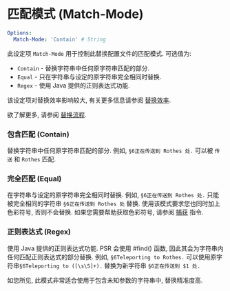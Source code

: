 # 匹配模式 (Match-Mode)

```yaml
Options:
  Match-Mode: 'Contain' # String
```

此设定项 `Match-Mode` 用于控制此替换配置文件的匹配模式. 可选值为:

* `Contain` - 替换字符串中任何原字符串匹配的部分.
* `Equal` - 只在字符串与设定的原字符串完全相同时替换.
* `Regex` - 使用 Java 提供的正则表达式功能.

该设定项对替换效率影响较大, 有关更多信息请参阅 [替换效率](../../Advanced-Docs/ti-huan-xiao-shuai.md).

欲了解更多, 请参阅 [替换流程](../../Advanced-Docs/ti-huan-liu-cheng.md).

### 包含匹配 (Contain)

替换字符串中任何原字符串匹配的部分. 例如, `§6正在传送到 Rothes 处.` 可以被 `传送` 和 `Rothes` 匹配.

### 完全匹配 (Equal)

在字符串与设定的原字符串完全相同时替换. 例如, `§6正在传送到 Rothes 处.` 只能被完全相同的字符串 `§6正在传送到 Rothes 处` 替换. 使用该模式要求您也同时加上色彩符号, 否则不会替换. 如果您需要帮助获取色彩符号, 请参阅 [捕获](../../Commands/Capture.md) 指令.

### 正则表达式 (Regex)

使用 Java 提供的正则表达式功能. PSR 会使用 #find() 函数, 因此其会为字符串内任何匹配正则表达式的部分替换. 例如, `§6Teleporting to Rothes.` 可以使用原字符串`§6Teleporting to ([\s\S]+).` 替换为新字符串 `§6正在传送到 $1 处.`

如您所见, 此模式非常适合使用于包含未知参数的字符串中, 替换精准度高.
